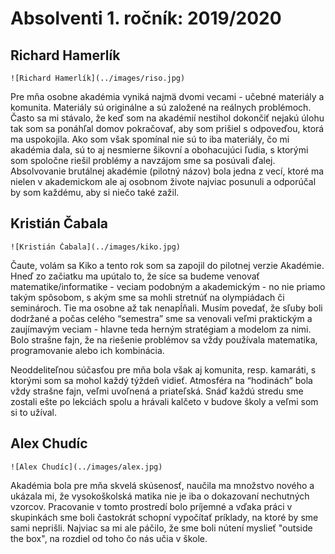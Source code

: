 # Absolventi 1. ročník: 2019/2020

## Richard Hamerlík

```{margin} 
![Richard Hamerlík](../images/riso.jpg)
```

Pre mňa osobne akadémia vyniká najmä dvomi vecami - učebné materiály a komunita. Materiály sú originálne a sú založené na reálnych problémoch. Často sa mi stávalo, že keď som na akadémií nestihol dokončiť nejakú úlohu tak som sa ponáhľal domov pokračovať, aby som prišiel s odpoveďou, ktorá ma uspokojila. Ako som však spomínal nie sú to iba materiály, čo mi akadémia dala, sú to aj nesmierne šikovní a obohacujúci ľudia, s ktorými som spoločne riešil problémy a navzájom sme sa posúvali ďalej. Absolvovanie brutálnej akadémie (pilotný názov) bola jedna z vecí, ktoré ma nielen v akademickom ale aj osobnom živote najviac posunuli a odporúčal by som každému, aby si niečo také zažil.

## Kristián Čabala

```{margin} 
![Kristián Čabala](../images/kiko.jpg)
```

Čaute, volám sa Kiko a tento rok som sa zapojil do pilotnej verzie Akadémie. Hneď zo začiatku ma upútalo to, že síce sa budeme venovať matematike/informatike - veciam podobným a akademickým - no nie priamo takým spôsobom, s akým sme sa mohli stretnúť na olympiádach či seminároch. Tie ma osobne až tak nenapĺňali. Musím povedať, že sľuby boli dodržané a počas celého “semestra” sme sa venovali veľmi praktickým a zaujímavým veciam - hlavne teda herným stratégiam a modelom za nimi. Bolo strašne fajn, že na riešenie problémov sa vždy používala matematika, programovanie alebo ich kombinácia.

Neoddeliteľnou súčasťou pre mňa bola však aj komunita, resp. kamaráti, s ktorými som sa mohol každý týždeň vidieť. Atmosféra na “hodinách” bola vždy strašne fajn, veľmi uvoľnená a priateľská. Snáď každú stredu sme zostali ešte po lekciách spolu a hrávali kalčeto v budove školy a veľmi som si to užíval. 


## Alex Chudíc

```{margin} 
![Alex Chudíc](../images/alex.jpg)
```

Akadémia bola pre mňa skvelá skúsenosť, naučila ma množstvo nového a ukázala mi, že vysokoškolská matika nie je iba o dokazovaní nechutných vzorcov. Pracovanie v tomto prostredí bolo príjemné a vďaka práci v skupinkách sme boli častokrát schopní vypočítať príklady, na ktoré by sme sami neprišli. Najviac sa mi ale páčilo, že sme boli nútení myslieť "outside the box", na rozdiel od toho čo nás učia v škole.